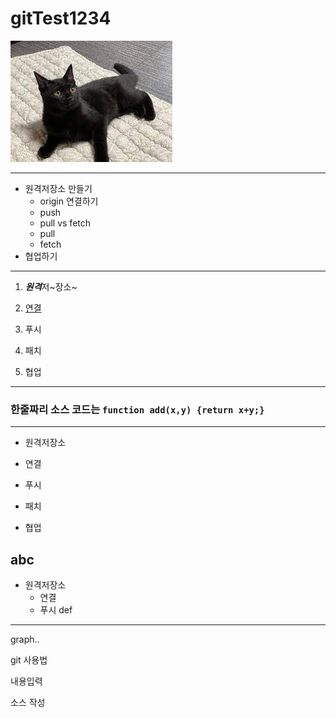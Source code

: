 # gitTest1234
![아기 고양이](./images/cat.jpg)

---
+ 원격저장소 만들기
   - origin 연결하기
   - push
   + pull vs fetch
   +  pull
   +  fetch
+ 협업하기
---
1. ***원격***저~장소~

2. [연결](http://naver.com)

3. 푸시

4. 패치

5. 협업
---
### 한줄짜리 소스 코드는 `function add(x,y) {return x+y;}`
---
- 원격저장소

-  연결

-  푸시

-  패치

-  협업


abc
----------
- 원격저장소
  -  연결
  -  푸시
def
***
graph..




git 사용법


내용입력

소스 작성
